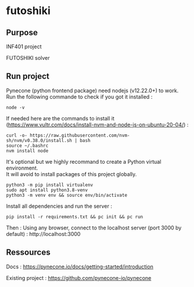 # futoshiki

## Purpose

INF401 project

FUTOSHIKI solver

## Run project

Pynecone (python frontend package) need nodejs (v12.22.0+) to work.  
Run the following commande to check if you got it installed :

    node -v

If needed here are the commands to install it (https://www.vultr.com/docs/install-nvm-and-node-js-on-ubuntu-20-04/) :

    curl -o- https://raw.githubusercontent.com/nvm-sh/nvm/v0.38.0/install.sh | bash
    source ~/.bashrc
    nvm install node

It's optional but we highly recommand to create a Python virtual environment.  
It will avoid to install packages of this project globally.

    python3 -m pip install virtualenv
    sudo apt install python3.8-venv
    python3 -m venv env && source env/bin/activate

Install all dependencies and run the server :    

    pip install -r requirements.txt && pc init && pc run

Then : Using any browser, connect to the localhost server (port 3000 by default) : http://localhost:3000

## Ressources

Docs : https://pynecone.io/docs/getting-started/introduction

Existing project : https://github.com/pynecone-io/pynecone